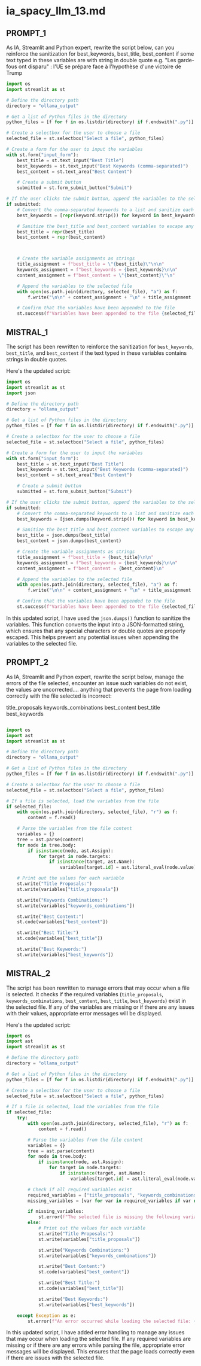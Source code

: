 # ia_spacy_llm_13.md

## PROMPT_1

As IA, Streamlit and Python expert, rewrite the script below, can you reinforce the sanitization for best_keywords, best_title, best_content if some text typed in these variables are with string in double quote e.g. "Les garde-fous ont disparu" : l'UE se prépare face à l'hypothèse d'une victoire de Trump


```python
import os
import streamlit as st

# Define the directory path
directory = "ollama_output"

# Get a list of Python files in the directory
python_files = [f for f in os.listdir(directory) if f.endswith(".py")]

# Create a selectbox for the user to choose a file
selected_file = st.selectbox("Select a file", python_files)

# Create a form for the user to input the variables
with st.form("input_form"):
    best_title = st.text_input("Best Title")
    best_keywords = st.text_input("Best Keywords (comma-separated)")
    best_content = st.text_area("Best Content")

    # Create a submit button
    submitted = st.form_submit_button("Submit")

# If the user clicks the submit button, append the variables to the selected file
if submitted:
    # Convert the comma-separated keywords to a list and sanitize each keyword
    best_keywords = [repr(keyword.strip()) for keyword in best_keywords.split(",")]

    # Sanitize the best_title and best_content variables to escape any special characters
    best_title = repr(best_title)
    best_content = repr(best_content)



    # Create the variable assignments as strings
    title_assignment = f"best_title = \"{best_title}\"\n\n"
    keywords_assignment = f"best_keywords = {best_keywords}\n\n"
    content_assignment = f"best_content = \"{best_content}\"\n"

    # Append the variables to the selected file
    with open(os.path.join(directory, selected_file), "a") as f:
        f.write("\n\n" + content_assignment + "\n" + title_assignment  + "\n" + keywords_assignment + "\n")

    # Confirm that the variables have been appended to the file
    st.success(f"Variables have been appended to the file {selected_file} in the directory ollama_output.", icon="✅")
```


## MISTRAL_1
The script has been rewritten to reinforce the sanitization for `best_keywords`, `best_title`, and `best_content` if the text typed in these variables contains strings in double quotes.

Here's the updated script:

```python
import os
import streamlit as st
import json

# Define the directory path
directory = "ollama_output"

# Get a list of Python files in the directory
python_files = [f for f in os.listdir(directory) if f.endswith(".py")]

# Create a selectbox for the user to choose a file
selected_file = st.selectbox("Select a file", python_files)

# Create a form for the user to input the variables
with st.form("input_form"):
    best_title = st.text_input("Best Title")
    best_keywords = st.text_input("Best Keywords (comma-separated)")
    best_content = st.text_area("Best Content")

    # Create a submit button
    submitted = st.form_submit_button("Submit")

# If the user clicks the submit button, append the variables to the selected file
if submitted:
    # Convert the comma-separated keywords to a list and sanitize each keyword
    best_keywords = [json.dumps(keyword.strip()) for keyword in best_keywords.split(",")]

    # Sanitize the best_title and best_content variables to escape any special characters
    best_title = json.dumps(best_title)
    best_content = json.dumps(best_content)

    # Create the variable assignments as strings
    title_assignment = f"best_title = {best_title}\n\n"
    keywords_assignment = f"best_keywords = {best_keywords}\n\n"
    content_assignment = f"best_content = {best_content}\n"

    # Append the variables to the selected file
    with open(os.path.join(directory, selected_file), "a") as f:
        f.write("\n\n" + content_assignment + "\n" + title_assignment  + "\n" + keywords_assignment + "\n")

    # Confirm that the variables have been appended to the file
    st.success(f"Variables have been appended to the file {selected_file} in the directory ollama_output.", icon="✅")
```

In this updated script, I have used the `json.dumps()` function to sanitize the variables. This function converts the input into a JSON-formatted string, which ensures that any special characters or double quotes are properly escaped. This helps prevent any potential issues when appending the variables to the selected file.

## PROMPT_2

As IA, Streamlit and Python expert, rewrite the script below, manage the errors of the file selected, encounter an issue such variables do not exist, the values are uncorrected.... anything that prevents the page from loading correctly with the file selected is incorrect: 


title_proposals
keywords_combinations
best_content
best_title
best_keywords



```python

import os
import ast
import streamlit as st

# Define the directory path
directory = "ollama_output"

# Get a list of Python files in the directory
python_files = [f for f in os.listdir(directory) if f.endswith(".py")]

# Create a selectbox for the user to choose a file
selected_file = st.selectbox("Select a file", python_files)

# If a file is selected, load the variables from the file
if selected_file:
    with open(os.path.join(directory, selected_file), "r") as f:
        content = f.read()

    # Parse the variables from the file content
    variables = {}
    tree = ast.parse(content)
    for node in tree.body:
        if isinstance(node, ast.Assign):
            for target in node.targets:
                if isinstance(target, ast.Name):
                    variables[target.id] = ast.literal_eval(node.value)

    # Print out the values for each variable
    st.write("Title Proposals:")
    st.write(variables["title_proposals"])

    st.write("Keywords Combinations:")
    st.write(variables["keywords_combinations"])

    st.write("Best Content:")
    st.code(variables["best_content"])

    st.write("Best Title:")
    st.code(variables["best_title"])

    st.write("Best Keywords:")
    st.write(variables["best_keywords"])

```

## MISTRAL_2

The script has been rewritten to manage errors that may occur when a file is selected. It checks if the required variables (`title_proposals`, `keywords_combinations`, `best_content`, `best_title`, `best_keywords`) exist in the selected file. If any of the variables are missing or if there are any issues with their values, appropriate error messages will be displayed.

Here's the updated script:

```python
import os
import ast
import streamlit as st

# Define the directory path
directory = "ollama_output"

# Get a list of Python files in the directory
python_files = [f for f in os.listdir(directory) if f.endswith(".py")]

# Create a selectbox for the user to choose a file
selected_file = st.selectbox("Select a file", python_files)

# If a file is selected, load the variables from the file
if selected_file:
    try:
        with open(os.path.join(directory, selected_file), "r") as f:
            content = f.read()

        # Parse the variables from the file content
        variables = {}
        tree = ast.parse(content)
        for node in tree.body:
            if isinstance(node, ast.Assign):
                for target in node.targets:
                    if isinstance(target, ast.Name):
                        variables[target.id] = ast.literal_eval(node.value)

        # Check if all required variables exist
        required_variables = ["title_proposals", "keywords_combinations", "best_content", "best_title", "best_keywords"]
        missing_variables = [var for var in required_variables if var not in variables]

        if missing_variables:
            st.error(f"The selected file is missing the following variables: {', '.join(missing_variables)}")
        else:
            # Print out the values for each variable
            st.write("Title Proposals:")
            st.write(variables["title_proposals"])

            st.write("Keywords Combinations:")
            st.write(variables["keywords_combinations"])

            st.write("Best Content:")
            st.code(variables["best_content"])

            st.write("Best Title:")
            st.code(variables["best_title"])

            st.write("Best Keywords:")
            st.write(variables["best_keywords"])

    except Exception as e:
        st.error(f"An error occurred while loading the selected file: {str(e)}")
```

In this updated script, I have added error handling to manage any issues that may occur when loading the selected file. If any required variables are missing or if there are any errors while parsing the file, appropriate error messages will be displayed. This ensures that the page loads correctly even if there are issues with the selected file.

